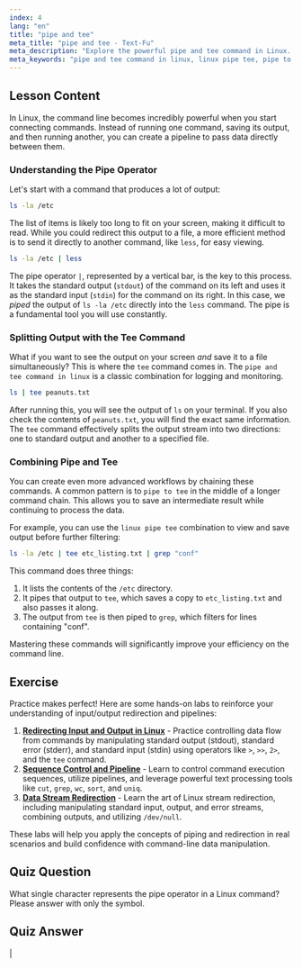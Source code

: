 ```yaml
---
index: 4
lang: "en"
title: "pipe and tee"
meta_title: "pipe and tee - Text-Fu"
meta_description: "Explore the powerful pipe and tee command in Linux. Learn how to chain commands with the Linux pipe tee combination and redirect output to both the screen and a file. This guide covers how to pipe to tee for advanced command-line data flow."
meta_keywords: "pipe and tee command in linux, linux pipe tee, pipe to tee, Linux pipe, tee command, stdout, stdin, command line redirection, Linux tutorial"
---
```


## Lesson Content

In Linux, the command line becomes incredibly powerful when you start connecting commands. Instead of running one command, saving its output, and then running another, you can create a pipeline to pass data directly between them.

### Understanding the Pipe Operator

Let's start with a command that produces a lot of output:

```bash
ls -la /etc
```

The list of items is likely too long to fit on your screen, making it difficult to read. While you could redirect this output to a file, a more efficient method is to send it directly to another command, like `less`, for easy viewing.

```bash
ls -la /etc | less
```

The pipe operator `|`, represented by a vertical bar, is the key to this process. It takes the standard output (`stdout`) of the command on its left and uses it as the standard input (`stdin`) for the command on its right. In this case, we _piped_ the output of `ls -la /etc` directly into the `less` command. The pipe is a fundamental tool you will use constantly.

### Splitting Output with the Tee Command

What if you want to see the output on your screen _and_ save it to a file simultaneously? This is where the `tee` command comes in. The `pipe and tee command in linux` is a classic combination for logging and monitoring.

```bash
ls | tee peanuts.txt
```

After running this, you will see the output of `ls` on your terminal. If you also check the contents of `peanuts.txt`, you will find the exact same information. The `tee` command effectively splits the output stream into two directions: one to standard output and another to a specified file.

### Combining Pipe and Tee

You can create even more advanced workflows by chaining these commands. A common pattern is to `pipe to tee` in the middle of a longer command chain. This allows you to save an intermediate result while continuing to process the data.

For example, you can use the `linux pipe tee` combination to view and save output before further filtering:

```bash
ls -la /etc | tee etc_listing.txt | grep "conf"
```

This command does three things:

1.  It lists the contents of the `/etc` directory.
2.  It pipes that output to `tee`, which saves a copy to `etc_listing.txt` and also passes it along.
3.  The output from `tee` is then piped to `grep`, which filters for lines containing "conf".

Mastering these commands will significantly improve your efficiency on the command line.

## Exercise

Practice makes perfect! Here are some hands-on labs to reinforce your understanding of input/output redirection and pipelines:

1. **[Redirecting Input and Output in Linux](https://labex.io/labs/comptia-redirecting-input-and-output-in-linux-590840)** - Practice controlling data flow from commands by manipulating standard output (stdout), standard error (stderr), and standard input (stdin) using operators like `>`, `>>`, `2>`, and the `tee` command.
2. **[Sequence Control and Pipeline](https://labex.io/labs/linux-sequence-control-and-pipeline-17994)** - Learn to control command execution sequences, utilize pipelines, and leverage powerful text processing tools like `cut`, `grep`, `wc`, `sort`, and `uniq`.
3. **[Data Stream Redirection](https://labex.io/labs/linux-data-stream-redirection-17995)** - Learn the art of Linux stream redirection, including manipulating standard input, output, and error streams, combining outputs, and utilizing `/dev/null`.

These labs will help you apply the concepts of piping and redirection in real scenarios and build confidence with command-line data manipulation.

## Quiz Question

What single character represents the pipe operator in a Linux command? Please answer with only the symbol.

## Quiz Answer

|
